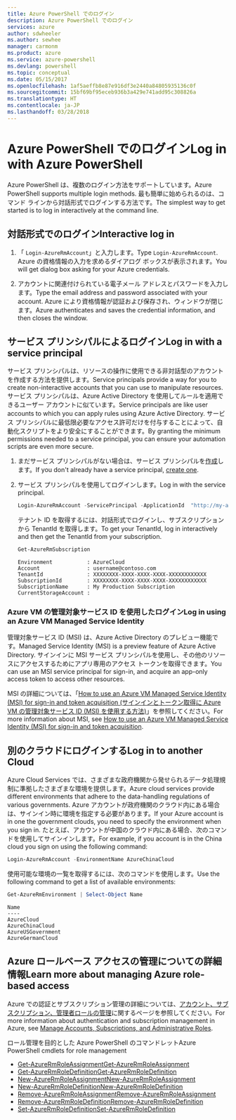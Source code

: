 ```yaml
---
title: Azure PowerShell でのログイン
description: Azure PowerShell でのログイン
services: azure
author: sdwheeler
ms.author: sewhee
manager: carmonm
ms.product: azure
ms.service: azure-powershell
ms.devlang: powershell
ms.topic: conceptual
ms.date: 05/15/2017
ms.openlocfilehash: 1af5aeffb8e87e916df3e2440a84805935136c0f
ms.sourcegitcommit: 15bf69bf95eceb936b3a429e741add95c308826a
ms.translationtype: HT
ms.contentlocale: ja-JP
ms.lasthandoff: 03/28/2018
---
```

# <a name="log-in-with-azure-powershell"></a><span data-ttu-id="572a9-103">Azure PowerShell でのログイン</span><span class="sxs-lookup"><span data-stu-id="572a9-103">Log in with Azure PowerShell</span></span>

<span data-ttu-id="572a9-104">Azure PowerShell は、複数のログイン方法をサポートしています。</span><span class="sxs-lookup"><span data-stu-id="572a9-104">Azure PowerShell supports multiple login methods.</span></span> <span data-ttu-id="572a9-105">最も簡単に始められるのは、コマンド ラインから対話形式でログインする方法です。</span><span class="sxs-lookup"><span data-stu-id="572a9-105">The simplest way to get started is to log in interactively at the command line.</span></span>

## <a name="interactive-log-in"></a><span data-ttu-id="572a9-106">対話形式でのログイン</span><span class="sxs-lookup"><span data-stu-id="572a9-106">Interactive log in</span></span>

1. <span data-ttu-id="572a9-107">「 `Login-AzureRmAccount`」と入力します。</span><span class="sxs-lookup"><span data-stu-id="572a9-107">Type `Login-AzureRmAccount`.</span></span> <span data-ttu-id="572a9-108">Azure の資格情報の入力を求めるダイアログ ボックスが表示されます。</span><span class="sxs-lookup"><span data-stu-id="572a9-108">You will get dialog box asking for your Azure credentials.</span></span>

2. <span data-ttu-id="572a9-109">アカウントに関連付けられている電子メール アドレスとパスワードを入力します。</span><span class="sxs-lookup"><span data-stu-id="572a9-109">Type the email address and password associated with your account.</span></span> <span data-ttu-id="572a9-110">Azure により資格情報が認証および保存され、ウィンドウが閉じます。</span><span class="sxs-lookup"><span data-stu-id="572a9-110">Azure authenticates and saves the credential information, and then closes the window.</span></span>

## <a name="log-in-with-a-service-principal"></a><span data-ttu-id="572a9-111">サービス プリンシパルによるログイン</span><span class="sxs-lookup"><span data-stu-id="572a9-111">Log in with a service principal</span></span>

<span data-ttu-id="572a9-112">サービス プリンシパルは、リソースの操作に使用できる非対話型のアカウントを作成する方法を提供します。</span><span class="sxs-lookup"><span data-stu-id="572a9-112">Service principals provide a way for you to create non-interactive accounts that you can use to manipulate resources.</span></span> <span data-ttu-id="572a9-113">サービス プリンシパルは、Azure Active Directory を使用してルールを適用できるユーザー アカウントに似ています。</span><span class="sxs-lookup"><span data-stu-id="572a9-113">Service principals are like user accounts to which you can apply rules using Azure Active Directory.</span></span> <span data-ttu-id="572a9-114">サービス プリンシパルに最低限必要なアクセス許可だけを付与することによって、自動化スクリプトをより安全にすることができます。</span><span class="sxs-lookup"><span data-stu-id="572a9-114">By granting the minimum permissions needed to a service principal, you can ensure your automation scripts are even more secure.</span></span>

1. <span data-ttu-id="572a9-115">まだサービス プリンシパルがない場合は、サービス プリンシパルを[作成](create-azure-service-principal-azureps.md)します。</span><span class="sxs-lookup"><span data-stu-id="572a9-115">If you don't already have a service principal, [create one](create-azure-service-principal-azureps.md).</span></span>

2. <span data-ttu-id="572a9-116">サービス プリンシパルを使用してログインします。</span><span class="sxs-lookup"><span data-stu-id="572a9-116">Log in with the service principal.</span></span>

    ```powershell
    Login-AzureRmAccount -ServicePrincipal -ApplicationId  "http://my-app" -Credential $pscredential -TenantId $tenantid
    ```

    <span data-ttu-id="572a9-117">テナント ID を取得するには、対話形式でログインし、サブスクリプションから TenantId を取得します。</span><span class="sxs-lookup"><span data-stu-id="572a9-117">To get your TenantId, log in interactively and then get the TenantId from your subscription.</span></span>

    ```powershell
    Get-AzureRmSubscription
    ```

    ```
    Environment           : AzureCloud
    Account               : username@contoso.com
    TenantId              : XXXXXXXX-XXXX-XXXX-XXXX-XXXXXXXXXXXX
    SubscriptionId        : XXXXXXXX-XXXX-XXXX-XXXX-XXXXXXXXXXXX
    SubscriptionName      : My Production Subscription
    CurrentStorageAccount :
    ```

### <a name="log-in-using-an-azure-vm-managed-service-identity"></a><span data-ttu-id="572a9-118">Azure VM の管理対象サービス ID を使用したログイン</span><span class="sxs-lookup"><span data-stu-id="572a9-118">Log in using an Azure VM Managed Service Identity</span></span>

<span data-ttu-id="572a9-119">管理対象サービス ID (MSI) は、Azure Active Directory のプレビュー機能です。</span><span class="sxs-lookup"><span data-stu-id="572a9-119">Managed Service Identity (MSI) is a preview feature of Azure Active Directory.</span></span> <span data-ttu-id="572a9-120">サインインに MSI サービス プリンシパルを使用し、その他のリソースにアクセスするためにアプリ専用のアクセス トークンを取得できます。</span><span class="sxs-lookup"><span data-stu-id="572a9-120">You can use an MSI service principal for sign-in, and acquire an app-only access token to access other resources.</span></span>

<span data-ttu-id="572a9-121">MSI の詳細については、「[How to use an Azure VM Managed Service Identity (MSI) for sign-in and token acquisition (サインインとトークン取得に Azure VM の管理対象サービス ID (MSI) を使用する方法)](/azure/active-directory/msi-how-to-get-access-token-using-msi)」を参照してください。</span><span class="sxs-lookup"><span data-stu-id="572a9-121">For more information about MSI, see [How to use an Azure VM Managed Service Identity (MSI) for sign-in and token acquisition](/azure/active-directory/msi-how-to-get-access-token-using-msi).</span></span>

## <a name="log-in-to-another-cloud"></a><span data-ttu-id="572a9-122">別のクラウドにログインする</span><span class="sxs-lookup"><span data-stu-id="572a9-122">Log in to another Cloud</span></span>

<span data-ttu-id="572a9-123">Azure Cloud Services では、さまざまな政府機関から発せられるデータ処理規制に準拠したさまざまな環境を提供します。</span><span class="sxs-lookup"><span data-stu-id="572a9-123">Azure cloud services provide different environments that adhere to the data-handling regulations of various governments.</span></span> <span data-ttu-id="572a9-124">Azure アカウントが政府機関のクラウド内にある場合は、サインイン時に環境を指定する必要があります。</span><span class="sxs-lookup"><span data-stu-id="572a9-124">If your Azure account is in one the government clouds, you need to specify the environment when you sign in.</span></span> <span data-ttu-id="572a9-125">たとえば、アカウントが中国のクラウド内にある場合、次のコマンドを使用してサインインします。</span><span class="sxs-lookup"><span data-stu-id="572a9-125">For example, if you account is in the China cloud you sign on using the following command:</span></span>

```powershell
Login-AzureRmAccount -EnvironmentName AzureChinaCloud
```

<span data-ttu-id="572a9-126">使用可能な環境の一覧を取得するには、次のコマンドを使用します。</span><span class="sxs-lookup"><span data-stu-id="572a9-126">Use the following command to get a list of available environments:</span></span>

```powershell
Get-AzureRmEnvironment | Select-Object Name
```

```
Name
----
AzureCloud
AzureChinaCloud
AzureUSGovernment
AzureGermanCloud
```

## <a name="learn-more-about-managing-azure-role-based-access"></a><span data-ttu-id="572a9-127">Azure ロールベース アクセスの管理についての詳細情報</span><span class="sxs-lookup"><span data-stu-id="572a9-127">Learn more about managing Azure role-based access</span></span>

<span data-ttu-id="572a9-128">Azure での認証とサブスクリプション管理の詳細については、[アカウント、サブスクリプション、管理者ロールの管理](/azure/active-directory/role-based-access-control-configure)に関するページを参照してください。</span><span class="sxs-lookup"><span data-stu-id="572a9-128">For more information about authentication and subscription management in Azure, see [Manage Accounts, Subscriptions, and Administrative Roles](/azure/active-directory/role-based-access-control-configure).</span></span>

<span data-ttu-id="572a9-129">ロール管理を目的とした Azure PowerShell のコマンドレット</span><span class="sxs-lookup"><span data-stu-id="572a9-129">Azure PowerShell cmdlets for role management</span></span>

* [<span data-ttu-id="572a9-130">Get-AzureRmRoleAssignment</span><span class="sxs-lookup"><span data-stu-id="572a9-130">Get-AzureRmRoleAssignment</span></span>](/powershell/module/AzureRM.Resources/Get-AzureRmRoleAssignment)
* [<span data-ttu-id="572a9-131">Get-AzureRmRoleDefinition</span><span class="sxs-lookup"><span data-stu-id="572a9-131">Get-AzureRmRoleDefinition</span></span>](/powershell/module/AzureRM.Resources/Get-AzureRmRoleDefinition)
* [<span data-ttu-id="572a9-132">New-AzureRmRoleAssignment</span><span class="sxs-lookup"><span data-stu-id="572a9-132">New-AzureRmRoleAssignment</span></span>](/powershell/module/AzureRM.Resources/New-AzureRmRoleAssignment)
* [<span data-ttu-id="572a9-133">New-AzureRmRoleDefinition</span><span class="sxs-lookup"><span data-stu-id="572a9-133">New-AzureRmRoleDefinition</span></span>](/powershell/module/AzureRM.Resources/New-AzureRmRoleDefinition)
* [<span data-ttu-id="572a9-134">Remove-AzureRmRoleAssignment</span><span class="sxs-lookup"><span data-stu-id="572a9-134">Remove-AzureRmRoleAssignment</span></span>](/powershell/module/AzureRM.Resources/Remove-AzureRmRoleAssignment)
* [<span data-ttu-id="572a9-135">Remove-AzureRmRoleDefinition</span><span class="sxs-lookup"><span data-stu-id="572a9-135">Remove-AzureRmRoleDefinition</span></span>](/powershell/module/AzureRM.Resources/Remove-AzureRmRoleDefinition)
* [<span data-ttu-id="572a9-136">Set-AzureRmRoleDefinition</span><span class="sxs-lookup"><span data-stu-id="572a9-136">Set-AzureRmRoleDefinition</span></span>](/powershell/moduel/AzureRM.Resources/Set-AzureRmRoleDefinition)
